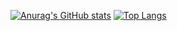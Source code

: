 [![Anurag's GitHub stats](https://github-readme-stats.vercel.app/api?username=aldezex)](https://github.com/anuraghazra/github-readme-stats)
[![Top Langs](https://github-readme-stats.vercel.app/api/top-langs/?username=aldezex)](https://github.com/anuraghazra/github-readme-stats)
